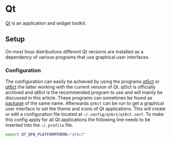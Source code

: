 # Qt

[Qt](https://www.qt.io/) is an application and widget toolkit.

## Setup

On most linux distributions different Qt versions are installed as a dependency of various programs
that use graphical user interfaces.

### Configuration

The configuration can easily be achieved by using the programs
[qt5ct](https://github.com/desktop-app/qt5ct) or [qt6ct](https://github.com/trialuser02/qt6ct)
the latter working with the current version of Qt.
qt5ct is officially archived and qt6ct is the recommended program to use and will mainly be
discussed in this article.
These programs can sometimes be found as [package](/wiki/linux/package_manager.md) of the same
name.
Afterwards `qt6ct` can be run to get a graphical user interface to set the theme and icons of Qt
applications.
This will create or edit a configuration file located at `~/.config/qt6ct/qt6ct.conf`.
To make this config apply for all Qt applications the following line needs to be inserted into the
`~/.profile` file.

```sh
export QT_QPA_PLATFORMTHEME="qt6ct"
```
